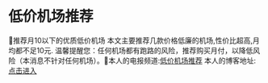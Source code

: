 # 低价机场推荐
🚀推荐月10以下的优质低价机场
本文主要推荐几款价格低廉的机场,性价比超高,月均都不足10元. 温馨提醒您：任何机场都有跑路的风险，推荐购买月付，以降低风险（本消息不针对任何机场）。本人的电报频道:[低价机场推荐](https://t.me/dijiajichangtuijian)
本人的博客地址:[点击进入 ](https://sites.google.com/view/dijiajichang)
